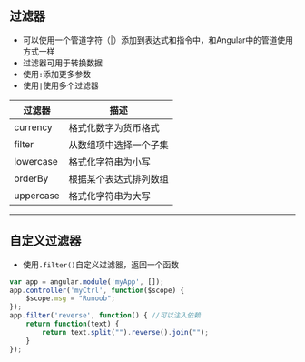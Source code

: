 ## 过滤器
- 可以使用一个管道字符（|）添加到表达式和指令中，和Angular中的管道使用方式一样
- 过滤器可用于转换数据
- 使用`:`添加更多参数
- 使用`|`使用多个过滤器

| 过滤器 | 描述 |
| --- | --- |
| currency | 格式化数字为货币格式 |
| filter | 从数组项中选择一个子集 |
| lowercase | 格式化字符串为小写 |
| orderBy | 根据某个表达式排列数组 |
| uppercase | 格式化字符串为大写 |

---

## 自定义过滤器
- 使用`.filter()`自定义过滤器，返回一个函数
```js
var app = angular.module('myApp', []);
app.controller('myCtrl', function($scope) {
    $scope.msg = "Runoob";
});
app.filter('reverse', function() { //可以注入依赖
    return function(text) {
        return text.split("").reverse().join("");
    }
});
```